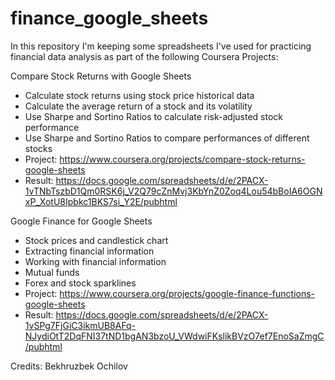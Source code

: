# finance_google_sheets
In this repository I'm keeping some spreadsheets I've used for practicing financial data analysis as part of the following Coursera Projects:

Compare Stock Returns with Google Sheets
- Calculate stock returns using stock price historical data
- Calculate the average return of a stock and its volatility
- Use Sharpe and Sortino Ratios to calculate risk-adjusted stock performance
- Use Sharpe and Sortino Ratios to compare performances of different stocks
- Project: https://www.coursera.org/projects/compare-stock-returns-google-sheets
- Result: https://docs.google.com/spreadsheets/d/e/2PACX-1vTNbTszbD1Qm0RSK6j_V2Q79cZnMvj3KbYnZ0Zoq4Lou54bBoIA6OGNxP_XotU8Ipbkc1BKS7si_Y2E/pubhtml

Google Finance for Google Sheets
- Stock prices and candlestick chart
- Extracting financial information
- Working with financial information
- Mutual funds
- Forex and stock sparklines
- Project: https://www.coursera.org/projects/google-finance-functions-google-sheets
- Result: https://docs.google.com/spreadsheets/d/e/2PACX-1vSPg7FjGiC3ikmUB8AFq-NJydiOtT2DqFNI37tND1bgAN3bzoU_VWdwiFKslikBVzO7ef7EnoSaZmgC/pubhtml

Credits: Bekhruzbek Ochilov
